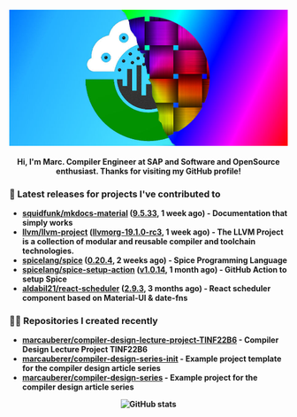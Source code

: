 <p align="center">
	<img src="https://raw.githubusercontent.com/marcauberer/marcauberer/master/images/frontpage-image.jpg">
	<br><br>
	<b>Hi, I'm Marc. Compiler Engineer at SAP and Software and OpenSource enthusiast. Thanks for visiting my GitHub profile!
</p>

### 🚀 Latest releases for projects I've contributed to


- [squidfunk/mkdocs-material](https://github.com/squidfunk/mkdocs-material) ([9.5.33](https://github.com/squidfunk/mkdocs-material/releases/tag/9.5.33), 1 week ago) - Documentation that simply works
- [llvm/llvm-project](https://github.com/llvm/llvm-project) ([llvmorg-19.1.0-rc3](https://github.com/llvm/llvm-project/releases/tag/llvmorg-19.1.0-rc3), 1 week ago) - The LLVM Project is a collection of modular and reusable compiler and toolchain technologies.
- [spicelang/spice](https://github.com/spicelang/spice) ([0.20.4](https://github.com/spicelang/spice/releases/tag/0.20.4), 2 weeks ago) - Spice Programming Language
- [spicelang/spice-setup-action](https://github.com/spicelang/spice-setup-action) ([v1.0.14](https://github.com/spicelang/spice-setup-action/releases/tag/v1.0.14), 1 month ago) - GitHub Action to setup Spice 
- [aldabil21/react-scheduler](https://github.com/aldabil21/react-scheduler) ([2.9.3](https://github.com/aldabil21/react-scheduler/releases/tag/2.9.3), 3 months ago) - React scheduler component based on Material-UI &amp; date-fns

### 👨‍💻 Repositories I created recently
- [marcauberer/compiler-design-lecture-project-TINF22B6](https://github.com/marcauberer/compiler-design-lecture-project-TINF22B6) - Compiler Design Lecture Project TINF22B6
- [marcauberer/compiler-design-series-init](https://github.com/marcauberer/compiler-design-series-init) - Example project template for the compiler design article series
- [marcauberer/compiler-design-series](https://github.com/marcauberer/compiler-design-series) - Example project for the compiler design article series

<p align="center">
	<img src="https://github-readme-stats.vercel.app/api?username=marcauberer&show_icons=true&theme=dark" alt="GitHub stats">
</p>

